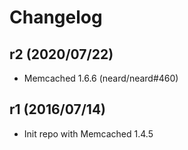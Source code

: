 # Changelog

## r2 (2020/07/22)

* Memcached 1.6.6 (neard/neard#460)

## r1 (2016/07/14)

* Init repo with Memcached 1.4.5
